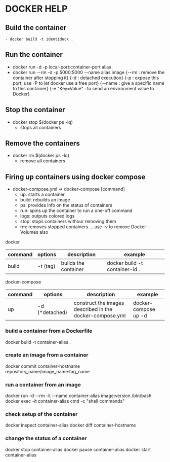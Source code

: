 # DOCKER HELP

## Build the container

    - docker build -t identidock .

## Run the container

- docker run -d -p local-port:container-port alias
- docker run --rm -d -p 5000:5000 --name alias image
        {--rm : remove the container after stopping it}
        {-d : detached execution}
        {-p : expose this port, use -P to let docker use a free port}
        {--name : give a specific name to this container}
        {-e "Key=Value" : to send an environment value to Docker}

## Stop the container

- docker stop $(docker ps -lq)
  - stops all containers

## Remove the containers

- docker rm $(docker ps -lq)
  - remove all containers

## Firing up containers using docker compose

- docker-compose.yml -> docker-compose [command]
  - up: starts a container
  - build: rebuilds an image
  - ps: provides info on the status of containers
  - run: spins up the container to run a one-off command
  - logs: outputs colored logs
  - stop: stops containers withour removing them
  - rm: removes stopped containers ... use -v to remove Docker Volumes also
  
docker

| command | options | description | example |
| - | - | - | - |
| build | -t (tag) | builds the container | docker build -t container-id . |

docker-compose

| command | options | description | example |
| - | - | - | - |
| up | -d (*detached) | construct the images described in the docker-compose.yml | docker-compose up -d

### build a container from a Dockerfile

docker build -t container-alias .

### create an image from a container

docker commit container-hostname repository_name/image_name:tag_name

### run a container from an image

docker run -d --rm -it --name container-alias image:version /bin/bash
docker exec -it container-alias cmd -c "shell commands"

### check setup of the container

docker inspect container-alias
docker diff container-hostname

### change the status of a container

docker stop container-alias
docker pause container-alias
docker start container-alias

